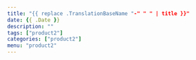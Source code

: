 ```yaml
---
title: "{{ replace .TranslationBaseName "-" " " | title }}"
date: {{ .Date }}
description: ""
tags: ["product2"]
categories: ["product2"]
menu: "product2"
---
```


